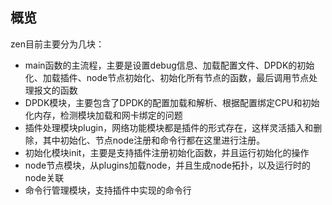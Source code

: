 概览
---------------------------------------

zen目前主要分为几块：

* main函数的主流程，主要是设置debug信息、加载配置文件、DPDK的初始化、加载插件、node节点初始化、初始化所有节点的函数，最后调用节点处理报文的函数
* DPDK模块，主要包含了DPDK的配置加载和解析、根据配置绑定CPU和初始化内存，检测模块加载和网卡绑定的问题
* 插件处理模块plugin，网络功能模块都是插件的形式存在，这样灵活插入和删除，其中初始化、节点node注册和命令行都在这里进行注册。
* 初始化模块init，主要是支持插件注册初始化函数，并且运行初始化的操作
* node节点模块，从plugins加载node，并且生成node拓扑，以及运行时的node关联
* 命令行管理模块，支持插件中实现的命令行
